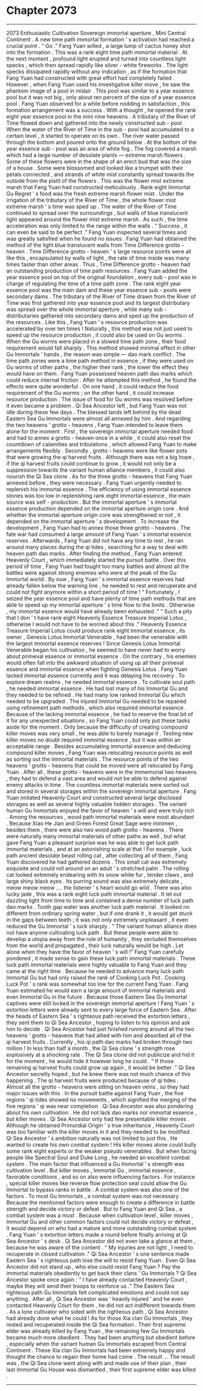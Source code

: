
# Chapter 2073


---

2073 Enthusiastic Cultivation Sovereign immortal aperture , Mini Central Continent .
A new time path immortal formation ’ s activation had reached a crucial point .
“ Go .” Fang Yuan willed , a large lump of cactus honey shot into the formation .
This was a rank eight time path immortal material .
At the next moment , profound light erupted and turned into countless light specks , which then spread rapidly like silver - white fireworks .
The light specks dissipated rapidly without any indication , as if the formation that Fang Yuan had constructed with great effort had completely failed .
However , when Fang Yuan used his investigative killer move , he saw the phantom image of a pool in midair . This pool was similar to a year essence pool but it was not big , only about ten percent of the size of a year essence pool .
Fang Yuan observed for a while before nodding in satisfaction , this formation arrangement was a success .
With a thought , he opened the rank eight year essence pool in the mini nine heavens . A tributary of the River of Time flowed down and gathered into the newly constructed sub - pool .
When the water of the River of Time in the sub - pool had accumulated to a certain level , it started to operate on its own . The river water passed through the bottom and poured onto the ground below .
At the bottom of the year essence sub - pool was an area of white fog . The fog covered a marsh which had a large number of desolate plants — extreme marsh flowers .
Some of these flowers were in the shape of an erect bud that was the size of a house . Some were blossomed and looked like a trumpet with their petals connected , and strands of white mist constantly spread towards the outside from the pistil of the flowers .
This was the flower mist extreme marsh that Fang Yuan had constructed meticulously .
Rank eight Immortal Gu Regret ’ s food was the fresh extreme marsh flower mist .
Under the irrigation of the tributary of the River of Time , the whole flower mist extreme marsh ’ s time was sped up . The water of the River of Time continued to spread over the surroundings , but walls of blue translucent light appeared around the flower mist extreme marsh .
As such , the time acceleration was only limited to the range within the walls .
“ Success , it can even be said to be perfect .” Fang Yuan inspected several times and was greatly satisfied when he found no issues .
Fang Yuan had obtained the method of the light blue translucent walls from Time Difference grotto - heaven .
Time Difference grotto - heaven ’ s large resource points were all like this , encapsulated by walls of light , the rate of time inside was many times faster than other areas . Thus , Time Difference grotto - heaven had an outstanding production of time path resources .
Fang Yuan added the year essence pool on top of the original foundation , every sub - pool was in charge of regulating the time of a time path zone . The rank eight year essence pool was the main dam and these year essence sub - pools were secondary dams . The tributary of the River of Time drawn from the River of Time was first gathered into year essence pool and its largest distributary was spread over the whole immortal aperture , while many sub - distributaries gathered into secondary dams and sped up the production of the resources .
Like this , Fang Yuan ’ s resource production was accelerated by over ten times !
Naturally , this method was not just used to speed up the resource production , it could also be used on Gu worms .
When the Gu worms were placed in a slowed time path zone , their food requirement would fall sharply .
This method showed minimal effect in other Gu Immortals ’ hands , the reason was simple — dao mark conflict . The time path zones were a time path method in essence , if they were used on Gu worms of other paths , the higher their rank , the lower the effect they would have on them .
Fang Yuan possessed heaven path dao marks which could reduce internal friction . After he attempted this method , he found the effects were quite wonderful .
On one hand , it could reduce the food requirement of the Gu worms ; on the other hand , it could increase resource production . The issue of food for Gu worms was resolved before it even became a problem .
Qi Sea Ancestor left , but Fang Yuan was not idle during these few days .
The blessed lands left behind by the dead Eastern Sea Gu Immortals were almost all annexed by him .
And regarding the two heavens ’ grotto - heavens , Fang Yuan intended to leave them alone for the moment .
First , the sovereign immortal aperture needed food and had to annex a grotto - heaven once in a while , it could also reset the countdown of calamities and tribulations , which allowed Fang Yuan to make arrangements flexibly .
Secondly , grotto - heavens were like flower pots that were growing the qi harvest fruits . Although there was not a big hope , if the qi harvest fruits could continue to grow , it would not only be a suppression towards the variant human alliance members , it could also nourish the Qi Sea clone .
As for the three grotto - heavens that Fang Yuan annexed before , they were necessary .
Fang Yuan urgently needed to replenish his immortal essence .
The efficiency of using immortal essence stones was too low in replenishing rank eight immortal essence , the main source was self - production .
But the immortal aperture ’ s immortal essence production depended on the immortal aperture origin core . And whether the immortal aperture origin core was strengthened or not , it depended on the immortal aperture ’ s development .
To increase the development , Fang Yuan had to annex those three grotto - heavens .
The fate war had consumed a large amount of Fang Yuan ’ s immortal essence reserves . Afterwards , Fang Yuan did not have any time to rest , he ran around many places during the qi tides , searching for a way to deal with heaven path dao marks . After finding the method , Fang Yuan entered Heavenly Court , which immediately started the pursuit battle .
Over this period of time , Fang Yuan had fought too many battles and almost all the battles were against strong enemies who were at the peak of the Gu Immortal world .
By now , Fang Yuan ’ s immortal essence reserves had already fallen below the warning line , he needed to rest and recuperate and could not fight anymore within a short period of time !
“ Fortunately , I seized the year essence pool and have plenty of time path methods that are able to speed up my immortal aperture ’ s time flow to the limits . Otherwise , my immortal essence would have already been exhausted .”
“ Such a pity that I don ’ t have rank eight Heavenly Essence Treasure Imperial Lotus , otherwise I would not have to be worried about this .”
Heavenly Essence Treasure Imperial Lotus could produce rank eight immortal essence , its owner , Genesis Lotus Immortal Venerable , had been the venerable with the largest immortal essence reserves ! Since Genesis Lotus Immortal Venerable began his cultivation , he seemed to have never had to worry about primeval essence or immortal essence . On the contrary , his enemies would often fall into the awkward situation of using up all their primeval essence and immortal essence when fighting Genesis Lotus .
Fang Yuan lacked immortal essence currently and it was delaying his recovery .
To explore dream realms , he needed immortal essence .
To cultivate soul path , he needed immortal essence .
He had lost many of his Immortal Gu and they needed to be refined . He had many low ranked Immortal Gu which needed to be upgraded . The injured Immortal Gu needed to be repaired using refinement path methods , which also required immortal essence .
Because of the lacking immortal essence , he had to reserve the final bit of it for any unexpected situations , so Fang Yuan could only put these tasks aside for the moment .
Only because the difficulty of creating compound killer moves was very small , he was able to barely manage it . Testing new killer moves no doubt required immortal essence , but it was within an acceptable range .
Besides accumulating immortal essence and deducing compound killer moves , Fang Yuan was relocating resource points as well as sorting out the immortal materials .
The resource points of the two heavens ’ grotto - heavens that could be moved were all relocated by Fang Yuan . After all , these grotto - heavens were in the immemorial two heavens , they had to defend a vast area and would not be able to defend against enemy attacks in time .
The countless immortal materials were sorted out and stored in several storages within the sovereign immortal aperture . Fang Yuan imitated Heavenly Court and constructed several large disclosed storages as well as several highly valuable hidden storages .
The variant human Gu Immortals enjoyed the favor of heaven ’ s will and were truly rich .
Among the resources , wood path immortal materials were most abundant . Because Xiao He Jian and Green Forest Great Sage were minimen , besides them , there were also two wood path grotto - heavens .
There were naturally many immortal materials of other paths as well , but what gave Fang Yuan a pleasant surprise was he was able to get luck path immortal materials , and at an astonishing scale at that !
For example , luck path ancient desolate beast rolling cat , after collecting all of them , Fang Yuan discovered he had gathered dozens .
This small cat was extremely exquisite and could roll around on an adult ’ s stretched palm .
The rolling cat looked extremely endearing with its snow white fur , tender claws , and large shiny black eyes . Its purring sound was also extremely delicate , meow meow meow …. the listener ’ s heart would go wild .
There was also lucky jade , this was a rank eight luck path immortal material . It let out dazzling light from time to time and contained a dense number of luck path dao marks .
Tooth gap water was another luck path material . It looked no different from ordinary spring water , but if one drank it , it would get stuck in the gaps between teeth ; it was not only extremely unpleasant , it even reduced the Gu Immortal ’ s luck sharply .
“ The variant human alliance does not have anyone cultivating luck path . But these people were able to develop a utopia away from the rule of humanity , they secluded themselves from the world and propagated , their luck naturally would be high . Let alone when they have the favor of heaven ’ s will !” Fang Yuan carefully pondered , it made sense to gain these luck path immortal materials .
These luck path immortal materials were highly valuable to Fang Yuan and they came at the right time .
Because he needed to advance many luck path Immortal Gu but had only raised the rank of Cooking Luck Pot . Cooking Luck Pot ’ s rank was somewhat too low for the current Fang Yuan .
Fang Yuan estimated he would earn a large amount of immortal materials and even Immortal Gu in the future .
Because those Eastern Sea Gu Immortal captives were still locked in the sovereign immortal aperture !
Fang Yuan ’ s extortion letters were already sent to every large force of Eastern Sea .
After the heads of Eastern Sea ’ s righteous path received the extortion letters , they sent them to Qi Sea Ancestor , hoping to listen to his opinion and ask him to decide .
Qi Sea Ancestor had just finished running around all the two heavens ’ grotto - heavens that had allied with him and absorbed all of the qi harvest fruits .
Currently , his qi path dao marks had broken through two million !
In less than half a month , the Qi Sea clone ’ s strength rose explosively at a shocking rate .
The Qi Sea clone did not publicize and hid it for the moment , he would hide it however long he could .
“ If those remaining qi harvest fruits could grow up again , it would be better .” Qi Sea Ancestor secretly hoped , but he knew there was not much chance of this happening .
The qi harvest fruits were produced because of qi tides . Almost all the grotto - heavens were sitting on heaven veins , so they had major issues with this .
In the pursuit battle against Fang Yuan , the five regions ’ qi tides showed no movements , which signified the merging of the five regions ’ qi was near completion .
Qi Sea Ancestor was also pondering about his own cultivation .
He did not lack dao marks nor immortal essence , but killer moves .
Qi Sea Ancestor only had few presentable killer moves . Although he obtained Primordial Origin ’ s true inheritance , Heavenly Court was too familiar with the killer moves in it and they needed to be modified .
Qi Sea Ancestor ’ s ambition naturally was not limited to just this .
He wanted to create his own combat system !
His killer moves alone could bully some rank eight experts or the weaker pseudo venerables . But when facing people like Spectral Soul and Duke Long , he needed an excellent combat system .
The main factor that influenced a Gu Immortal ’ s strength was cultivation level . But killer moves , Immortal Gu , immortal essence , favorable conditions , and so on also were influencing factors . For instance , special killer moves like reverse flow protection seal could allow the Gu Immortal to bypass ranks in battle . A combat system was also one of the factors .
To most Gu Immortals , a combat system was not necessary . Because the mentioned factors were enough to create a difference in battle strength and decide victory or defeat .
But to Fang Yuan and Qi Sea , a combat system was a must .
Because when cultivation level , killer moves , Immortal Gu and other common factors could not decide victory or defeat , it would depend on who had a mature and more outstanding combat system .
Fang Yuan ’ s extortion letters made a round before finally arriving at Qi Sea Ancestor ’ s desk .
Qi Sea Ancestor did not even take a glance at them , because he was aware of the content .
“ My injuries are not light , I need to recuperate in closed cultivation .” Qi Sea Ancestor ’ s one sentence made Eastern Sea ’ s righteous path lose the will to resist Fang Yuan . Even Qi Sea Ancestor did not stand up , who else could resist Fang Yuan ?
Pay the immortal materials obediently to get back their clans ’ Gu Immortals ?
Qi Sea Ancestor spoke once again : “ I have already contacted Heavenly Court , maybe they will send their troops to reinforce us .”
The Eastern Sea righteous path Gu Immortals felt complicated emotions and could not say anything .
After all , Qi Sea Ancestor was ‘ heavily injured ’ and he even contacted Heavenly Court for them , he did not act indifferent towards them .
As a lone cultivator who sided with the righteous path , Qi Sea Ancestor had already done what he could !
As for those Xia clan Gu Immortals , they rested and recuperated inside the Qi Sea formation . Their first supreme elder was already killed by Fang Yuan , the remaining few Gu Immortals became much more obedient .
They had been anything but obedient before , especially when the variant human Gu Immortals escaped from Central Continent . These Xia clan Gu Immortals had been extremely happy and thought the chance to regain their home had come .
The result …
The result was , the Qi Sea clone went along with and made use of their plan , their last Immortal Gu House was dismantled , their first supreme elder was killed .

---

